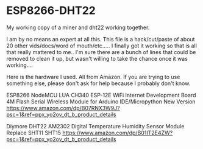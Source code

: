 # ESP8266-DHT22
My working copy of a miner and dht22 working together.

I am by no means an expert at all this.
This file is a hack/cut/paste of about 20 other vids/docs/word of mouth/etc..... 
I finally got it working so that is all that really mattered to me.. 
I'm sure there are a bunch of lines that could be removed to clean it up, but wasn't willing to take the chance once it was working....

Here is the hardware I used.
All from Amazon.
If you are trying to use something else, please don't ask for help because I probably don't know.

ESP8266 NodeMCU LUA CH340 ESP-12E WiFi Internet Development Board 4M Flash Serial Wireless Module for Arduino IDE/Micropython New Version
https://www.amazon.com/dp/B07RNX3W9J?psc=1&ref=ppx_yo2ov_dt_b_product_details

Diymore DHT22 AM2302 Digital Temperature Humidity Sensor Module Replace SHT11 SHT15
https://www.amazon.com/dp/B01IT2E4ZW?psc=1&ref=ppx_yo2ov_dt_b_product_details
